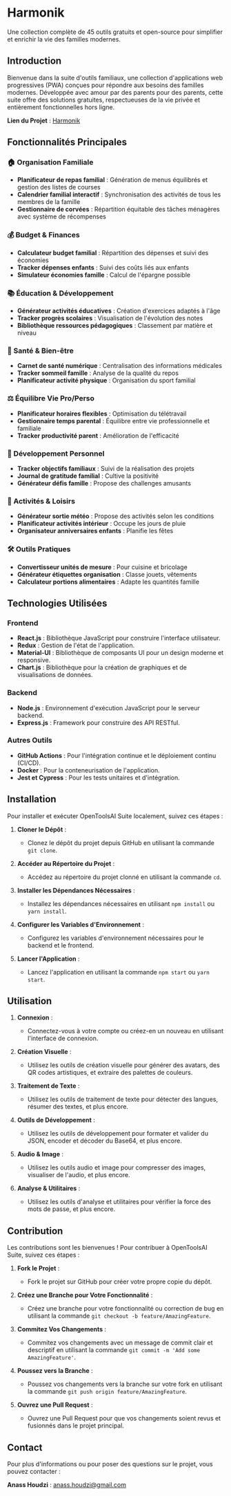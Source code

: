 # Harmonik

Une collection complète de 45 outils gratuits et open-source pour simplifier et enrichir la vie des familles modernes.

## Introduction

Bienvenue dans la suite d'outils familiaux, une collection d'applications web progressives (PWA) conçues pour répondre aux besoins des familles modernes. Développée avec amour par des parents pour des parents, cette suite offre des solutions gratuites, respectueuses de la vie privée et entièrement fonctionnelles hors ligne.

**Lien du Projet** : [Harmonik](https://harmonik.netlify.app/)

## Fonctionnalités Principales

### 🏠 Organisation Familiale
- **Planificateur de repas familial** : Génération de menus équilibrés et gestion des listes de courses
- **Calendrier familial interactif** : Synchronisation des activités de tous les membres de la famille
- **Gestionnaire de corvées** : Répartition équitable des tâches ménagères avec système de récompenses

### 💰 Budget & Finances
- **Calculateur budget familial** : Répartition des dépenses et suivi des économies
- **Tracker dépenses enfants** : Suivi des coûts liés aux enfants
- **Simulateur économies famille** : Calcul de l'épargne possible

### 📚 Éducation & Développement
- **Générateur activités éducatives** : Création d'exercices adaptés à l'âge
- **Tracker progrès scolaires** : Visualisation de l'évolution des notes
- **Bibliothèque ressources pédagogiques** : Classement par matière et niveau

### 🍎 Santé & Bien-être
- **Carnet de santé numérique** : Centralisation des informations médicales
- **Tracker sommeil famille** : Analyse de la qualité du repos
- **Planificateur activité physique** : Organisation du sport familial

### ⚖️ Équilibre Vie Pro/Perso
- **Planificateur horaires flexibles** : Optimisation du télétravail
- **Gestionnaire temps parental** : Équilibre entre vie professionnelle et familiale
- **Tracker productivité parent** : Amélioration de l'efficacité

### 🎯 Développement Personnel
- **Tracker objectifs familiaux** : Suivi de la réalisation des projets
- **Journal de gratitude familial** : Cultive la positivité
- **Générateur défis famille** : Propose des challenges amusants

### 🏃 Activités & Loisirs
- **Générateur sortie météo** : Propose des activités selon les conditions
- **Planificateur activités intérieur** : Occupe les jours de pluie
- **Organisateur anniversaires enfants** : Planifie les fêtes

### 🛠️ Outils Pratiques
- **Convertisseur unités de mesure** : Pour cuisine et bricolage
- **Générateur étiquettes organisation** : Classe jouets, vêtements
- **Calculateur portions alimentaires** : Adapte les quantités famille

## Technologies Utilisées

### Frontend
- **React.js** : Bibliothèque JavaScript pour construire l'interface utilisateur.
- **Redux** : Gestion de l'état de l'application.
- **Material-UI** : Bibliothèque de composants UI pour un design moderne et responsive.
- **Chart.js** : Bibliothèque pour la création de graphiques et de visualisations de données.

### Backend
- **Node.js** : Environnement d'exécution JavaScript pour le serveur backend.
- **Express.js** : Framework pour construire des API RESTful.

### Autres Outils
- **GitHub Actions** : Pour l'intégration continue et le déploiement continu (CI/CD).
- **Docker** : Pour la conteneurisation de l'application.
- **Jest et Cypress** : Pour les tests unitaires et d'intégration.

## Installation

Pour installer et exécuter OpenToolsAI Suite localement, suivez ces étapes :

1. **Cloner le Dépôt** :
   - Clonez le dépôt du projet depuis GitHub en utilisant la commande `git clone`.

2. **Accéder au Répertoire du Projet** :
   - Accédez au répertoire du projet clonné en utilisant la commande `cd`.

3. **Installer les Dépendances Nécessaires** :
   - Installez les dépendances nécessaires en utilisant `npm install` ou `yarn install`.

4. **Configurer les Variables d'Environnement** :
   - Configurez les variables d'environnement nécessaires pour le backend et le frontend.

5. **Lancer l'Application** :
   - Lancez l'application en utilisant la commande `npm start` ou `yarn start`.

## Utilisation

1. **Connexion** :
   - Connectez-vous à votre compte ou créez-en un nouveau en utilisant l'interface de connexion.

2. **Création Visuelle** :
   - Utilisez les outils de création visuelle pour générer des avatars, des QR codes artistiques, et extraire des palettes de couleurs.

3. **Traitement de Texte** :
   - Utilisez les outils de traitement de texte pour détecter des langues, résumer des textes, et plus encore.

4. **Outils de Développement** :
   - Utilisez les outils de développement pour formater et valider du JSON, encoder et décoder du Base64, et plus encore.

5. **Audio & Image** :
   - Utilisez les outils audio et image pour compresser des images, visualiser de l'audio, et plus encore.

6. **Analyse & Utilitaires** :
   - Utilisez les outils d'analyse et utilitaires pour vérifier la force des mots de passe, et plus encore.

## Contribution

Les contributions sont les bienvenues ! Pour contribuer à OpenToolsAI Suite, suivez ces étapes :

1. **Fork le Projet** :
   - Fork le projet sur GitHub pour créer votre propre copie du dépôt.

2. **Créez une Branche pour Votre Fonctionnalité** :
   - Créez une branche pour votre fonctionnalité ou correction de bug en utilisant la commande `git checkout -b feature/AmazingFeature`.

3. **Commitez Vos Changements** :
   - Commitez vos changements avec un message de commit clair et descriptif en utilisant la commande `git commit -m 'Add some AmazingFeature'`.

4. **Poussez vers la Branche** :
   - Poussez vos changements vers la branche sur votre fork en utilisant la commande `git push origin feature/AmazingFeature`.

5. **Ouvrez une Pull Request** :
   - Ouvrez une Pull Request pour que vos changements soient revus et fusionnés dans le projet principal.

## Contact

Pour plus d'informations ou pour poser des questions sur le projet, vous pouvez contacter :

**Anass Houdzi** : anass.houdzi@gmail.com
